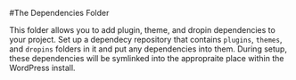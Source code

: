 #The Dependencies Folder

This folder allows you to add plugin, theme, and dropin dependencies to your project. Set up a dependecy repository that contains `plugins`, `themes`, and `dropins` folders in it and put any dependencies into them. During setup, these dependencies will be symlinked into the appropraite place within the WordPress install.
